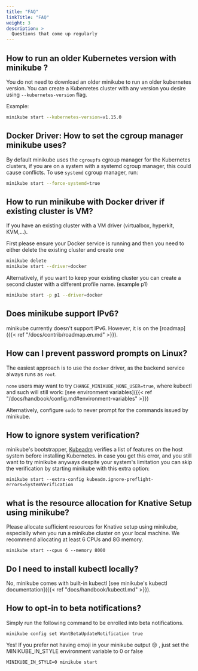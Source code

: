 ```yaml
---
title: "FAQ"
linkTitle: "FAQ"
weight: 3
description: >
  Questions that come up regularly
---
```



## How to run an older Kubernetes version with minikube ?

You do not need to download an older minikube to run an older kubernetes version.
You can create a Kubenretes cluster with any version you desire using `--kubernetes-version` flag.

Example:

```bash
minikube start --kubernetes-version=v1.15.0
```


## Docker Driver: How to set the cgroup manager minikube uses?

By default minikube uses the `cgroupfs` cgroup manager for the Kubernetes clusters, if you are on a system with a systemd cgroup manager, this could cause conflicts.
To use `systemd` cgroup manager, run:

```bash
minikube start --force-systemd=true
```

## How to run minikube with Docker driver if existing cluster is VM?

If you have an existing cluster with a VM driver (virtualbox, hyperkit, KVM,...).

First please ensure your Docker service is running and then you need to either delete the existing cluster and create one
```bash
minikube delete
minikube start --driver=docker
```

Alternatively, if you want to keep your existing cluster you can create a second cluster with a different profile name. (example p1)

```bash
minikube start -p p1 --driver=docker 
```

## Does minikube support IPv6?

minikube currently doesn't support IPv6. However, it is on the [roadmap]({{< ref "/docs/contrib/roadmap.en.md" >}}).

## How can I prevent password prompts on Linux?

The easiest approach is to use the `docker` driver, as the backend service always runs as `root`.

`none` users may want to try `CHANGE_MINIKUBE_NONE_USER=true`,  where kubectl and such will still work: [see environment variables]({{< ref "/docs/handbook/config.md#environment-variables" >}})

Alternatively, configure `sudo` to never prompt for the commands issued by minikube.

## How to ignore system verification?

minikube's bootstrapper, [Kubeadm](https://github.com/kubernetes/kubeadm) verifies a list of features on the host system before installing Kubernetes. in case you get this error, and you still want to try minikube anyways despite your system's limitation you can skip the verification by starting minikube with this extra option:

```shell
minikube start --extra-config kubeadm.ignore-preflight-errors=SystemVerification
```

## what is the resource allocation for Knative Setup using minikube?

Please allocate sufficient resources for Knative setup using minikube, especially when you run a minikube cluster on your local machine. We recommend allocating at least 6 CPUs and 8G memory.

```shell
minikube start --cpus 6 --memory 8000
```

## Do I need to install kubectl locally?

No, minikube comes with built-in kubectl [see minikube's kubectl documentation]({{< ref "docs/handbook/kubectl.md" >}}).

## How to opt-in to beta notifications?

Simply run the following command to be enrolled into beta notifications.
```
minikube config set WantBetaUpdateNotification true
```

Yes! If you prefer not having emoji in your minikube output 😔 , just set the MINIKUBE_IN_STYLE environment variable to 0 or false

```
MINIKUBE_IN_STYLE=0 minikube start

```
